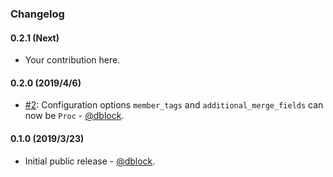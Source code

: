 ### Changelog

#### 0.2.1 (Next)

* Your contribution here.

#### 0.2.0 (2019/4/6)

* [#2](https://github.com/slack-ruby/slack-ruby-bot-server-mailchimp/pull/2): Configuration options `member_tags` and `additional_merge_fields` can now be `Proc` - [@dblock](https://github.com/dblock).

#### 0.1.0 (2019/3/23)

* Initial public release - [@dblock](https://github.com/dblock).
